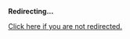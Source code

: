 <!DOCTYPE html>
<html>
<head>
<title>Redirecting...</title>
<link rel="canonical" href="http://home.jle0.com:4111/entry/the-hamster-hotel-an-introduction-to-control-theory.html.md"/>
<meta http-equiv="content-type" content="text/html; charset=utf-8" />
<script>
(function(i,s,o,g,r,a,m){i['GoogleAnalyticsObject']=r;i[r]=i[r]||function(){
(i[r].q=i[r].q||[]).push(arguments)},i[r].l=1*new Date();a=s.createElement(o),
m=s.getElementsByTagName(o)[0];a.async=1;a.src=g;m.parentNode.insertBefore(a,m)
})(window,document,'script','//www.google-analytics.com/analytics.js','ga');
ga('create', { trackingId: 'UA-443711-7', cookieDomain: 'jle0.com', redirect: 'http://home.jle0.com:4111/entry/the-hamster-hotel-an-introduction-to-control-theory.html.md'});
ga('send', { hitType: 'pageview', hitCallback: function() { document.location.href = 'http://home.jle0.com:4111/entry/the-hamster-hotel-an-introduction-to-control-theory.html.md'; } });
</script>
</head>
<body>
  <p><strong>Redirecting...</strong></p>
  <p><a href='http://home.jle0.com:4111/entry/the-hamster-hotel-an-introduction-to-control-theory.html.md'>Click here if you are not redirected.</a></p>
  <script>
    setTimeout(function() { document.location.href = 'http://home.jle0.com:4111/entry/the-hamster-hotel-an-introduction-to-control-theory.html.md'; }, 1000);
  </script>
</body>
</html>
